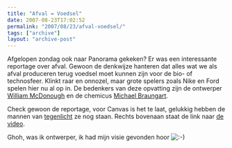 ```yaml
---
title: "Afval = Voedsel"
date: 2007-08-23T17:02:52
permalink: "2007/08/23/afval-voedsel/"
tags: ["archive"]
layout: "archive-post"
---
```

Afgelopen zondag ook naar Panorama gekeken? Er was een interessante reportage over afval. Gewoon de denkwijze hanteren dat alles wat we als afval produceren terug voedsel moet kunnen zijn voor de bio- of technosfeer. Klinkt raar en onnozel, maar grote spelers zoals Nike en Ford spelen hier nu al op in. De bedenkers van deze opvatting zijn de ontwerper [William McDonough](http://en.wikipedia.org/wiki/William_McDonough "http://en.wikipedia.org/wiki/William_McDonough") en de chemicus [Michael Braungart](http://en.wikipedia.org/wiki/Michael_Braungart "http://en.wikipedia.org/wiki/Michael_Braungart").

Check gewoon de reportage, voor Canvas is het te laat, gelukkig hebben de mannen van [tegenlicht](http://www.vpro.nl/programma/tegenlicht/afleveringen/35180292/ "http://www.vpro.nl/programma/tegenlicht/afleveringen/35180292/") ze nog staan. Rechts bovenaan staat de link naar [de video](http://cgi.omroep.nl/cgi-bin/streams?/tv/vpro/tegenlicht/bb.20061002.asf?title=Tegenlicht%20-%20Afval%20voedsel;embed=1 "http://cgi.omroep.nl/cgi-bin/streams?/tv/vpro/tegenlicht/bb.20061002.asf?title=Tegenlicht%20-%20Afval%20voedsel;embed=1").

Ghoh, was ik ontwerper, ik had mijn visie gevonden hoor ![:-)](http://www.donebysimon.be/blog/wp-includes/images/smilies/icon_smile.gif)
